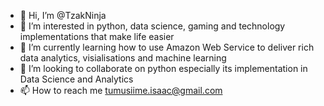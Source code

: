 - 👋 Hi, I’m @TzakNinja
- 👀 I’m interested in python, data science, gaming and technology implementations that make life easier
- 🌱 I’m currently learning how to use Amazon Web Service to deliver rich data analytics, visialisations and machine learning
- 💞️ I’m looking to collaborate on python especially its implementation in Data Science and Analytics
- 📫 How to reach me tumusiime.isaac@gmail.com

<!---
TzakNinja/TzakNinja is a ✨ special ✨ repository because its `README.md` (this file) appears on your GitHub profile.
You can click the Preview link to take a look at your changes.
--->
